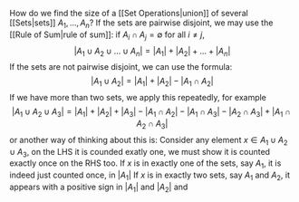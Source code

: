 How do we find the size of a [[Set Operations|union]] of several [[Sets|sets]] $A_{1},\dots ,A_{n}$? If the sets are pairwise disjoint, we may use the [[Rule of Sum|rule of sum]]: if $A_{i}\cap A_{j}=\emptyset$ for all $i\neq j$,
$$
|A_{1}\cup A_{2}\cup\dots \cup A_{n}|=|A_{1}|+|A_{2}|+\dots+|A_{n}|
$$
If the sets are not pairwise disjoint, we can use the formula:
$$
|A_{1}\cup A_{2}|=|A_{1}|+|A_{2}|-|A_{1}\cap A_{2}|
$$
If we have more than two sets, we apply this repeatedly, for example
$$
|A_{1}\cup A_{2}\cup A_{3}|=|A_{1}|+|A_{2}|+|A_{3}|-|A_{1}\cap A_{2}|-|A_{1}\cap A_{3}|-|A_{2}\cap A_{3}|+|A_{1}\cap A_{2}\cap A_{3}|
$$
or another way of thinking about this is:
Consider any element $x\in A_{1}\cup A_{2}\cup A_{3}$, on the LHS it is counded exatly one, we must show it is counted exactly once on the RHS too.
If $x$ is in exactly one of the sets, say $A_{1}$, it is indeed just counted once, in $|A_{1}|$
If $x$ is in exactly two sets, say $A_{1}$ and $A_{2}$, it appears with a positive sign in $|A_{1}|$ and $|A_{2}|$ and 
